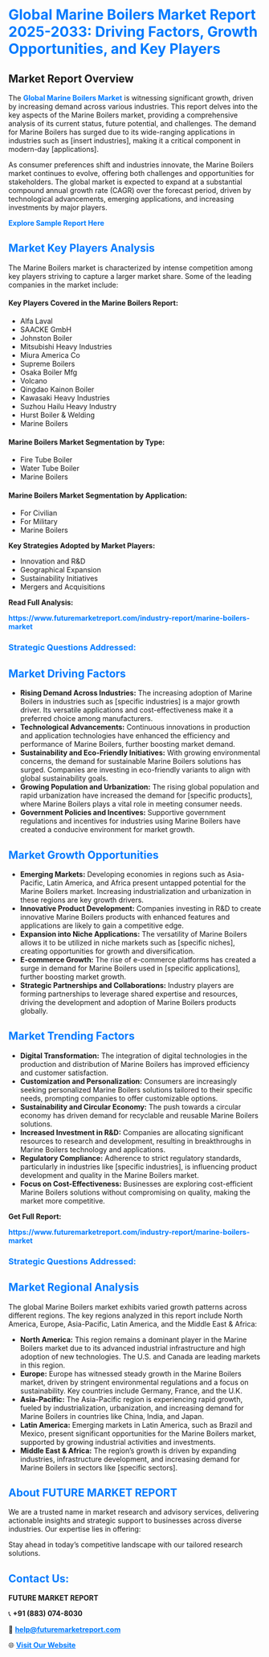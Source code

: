 <h1 style="color: #007BFF;">Global Marine Boilers Market Report 2025-2033: Driving Factors, Growth Opportunities, and Key Players</h1>

<section id="overview">
<h2>Market Report Overview</h2>
<p>The <a href="https://www.futuremarketreport.com/industry-report/marine-boilers-market" style="color: #007BFF; text-decoration: none;"><strong>Global Marine Boilers Market</strong></a> is witnessing significant growth, driven by increasing demand across various industries. This report delves into the key aspects of the Marine Boilers market, providing a comprehensive analysis of its current status, future potential, and challenges. The demand for Marine Boilers has surged due to its wide-ranging applications in industries such as [insert industries], making it a critical component in modern-day [applications].</p>
<p>As consumer preferences shift and industries innovate, the Marine Boilers market continues to evolve, offering both challenges and opportunities for stakeholders. The global market is expected to expand at a substantial compound annual growth rate (CAGR) over the forecast period, driven by technological advancements, emerging applications, and increasing investments by major players.</p>
</section>

<section id="overview">
<p><a href="https://www.futuremarketreport.com/request-sample/reportId=101575" style="color: #007BFF; text-decoration: none;"><strong>Explore Sample Report Here</strong></a></p>
</section>

<section id="key-players">
<h2 style="color: #007BFF;">Market Key Players Analysis</h2>
<p>The Marine Boilers market is characterized by intense competition among key players striving to capture a larger market share. Some of the leading companies in the market include:</p>
<h4>Key Players Covered in the Marine Boilers Report:</h4>
<ul><li>Alfa Laval</li><li>SAACKE GmbH</li><li>Johnston Boiler</li><li>Mitsubishi Heavy Industries</li><li>Miura America Co</li><li>Supreme Boilers</li><li>Osaka Boiler Mfg</li><li>Volcano</li><li>Qingdao Kainon Boiler</li><li>Kawasaki Heavy Industries</li><li>Suzhou Hailu Heavy Industry</li><li>Hurst Boiler &amp; Welding</li><li>Marine Boilers</li></ul>
<h4>Marine Boilers Market Segmentation by Type:</h4>
<ul><li>Fire Tube Boiler</li><li>Water Tube Boiler</li><li>Marine Boilers</li></ul>

<h4>Marine Boilers Market Segmentation by Application:</h4>
<ul><li>For Civilian</li><li>For Military</li><li>Marine Boilers</li></ul>
<p><strong>Key Strategies Adopted by Market Players:</strong></p>
<ul>
<li>Innovation and R&D</li>
<li>Geographical Expansion</li>
<li>Sustainability Initiatives</li>
<li>Mergers and Acquisitions</li>
</ul>
</section>

<section>
<p><strong>Read Full Analysis: </strong></p><a href="https://www.futuremarketreport.com/industry-report/marine-boilers-market" style="color: #007BFF; text-decoration: none;"><strong>https://www.futuremarketreport.com/industry-report/marine-boilers-market</strong></a>
<h3 style="color: #007BFF;">Strategic Questions Addressed:</h3>
</section>

<section id="driving-factors">
<h2 style="color: #007BFF;">Market Driving Factors</h2>
<ul>
<li><strong>Rising Demand Across Industries:</strong> The increasing adoption of Marine Boilers in industries such as [specific industries] is a major growth driver. Its versatile applications and cost-effectiveness make it a preferred choice among manufacturers.</li>
<li><strong>Technological Advancements:</strong> Continuous innovations in production and application technologies have enhanced the efficiency and performance of Marine Boilers, further boosting market demand.</li>
<li><strong>Sustainability and Eco-Friendly Initiatives:</strong> With growing environmental concerns, the demand for sustainable Marine Boilers solutions has surged. Companies are investing in eco-friendly variants to align with global sustainability goals.</li>
<li><strong>Growing Population and Urbanization:</strong> The rising global population and rapid urbanization have increased the demand for [specific products], where Marine Boilers plays a vital role in meeting consumer needs.</li>
<li><strong>Government Policies and Incentives:</strong> Supportive government regulations and incentives for industries using Marine Boilers have created a conducive environment for market growth.</li>
</ul>
</section>

<section id="growth-opportunities">
<h2 style="color: #007BFF;">Market Growth Opportunities</h2>
<ul>
<li><strong>Emerging Markets:</strong> Developing economies in regions such as Asia-Pacific, Latin America, and Africa present untapped potential for the Marine Boilers market. Increasing industrialization and urbanization in these regions are key growth drivers.</li>
<li><strong>Innovative Product Development:</strong> Companies investing in R&D to create innovative Marine Boilers products with enhanced features and applications are likely to gain a competitive edge.</li>
<li><strong>Expansion into Niche Applications:</strong> The versatility of Marine Boilers allows it to be utilized in niche markets such as [specific niches], creating opportunities for growth and diversification.</li>
<li><strong>E-commerce Growth:</strong> The rise of e-commerce platforms has created a surge in demand for Marine Boilers used in [specific applications], further boosting market growth.</li>
<li><strong>Strategic Partnerships and Collaborations:</strong> Industry players are forming partnerships to leverage shared expertise and resources, driving the development and adoption of Marine Boilers products globally.</li>
</ul>
</section>

<section id="trending-factors">
<h2 style="color: #007BFF;">Market Trending Factors</h2>
<ul>
<li><strong>Digital Transformation:</strong> The integration of digital technologies in the production and distribution of Marine Boilers has improved efficiency and customer satisfaction.</li>
<li><strong>Customization and Personalization:</strong> Consumers are increasingly seeking personalized Marine Boilers solutions tailored to their specific needs, prompting companies to offer customizable options.</li>
<li><strong>Sustainability and Circular Economy:</strong> The push towards a circular economy has driven demand for recyclable and reusable Marine Boilers solutions.</li>
<li><strong>Increased Investment in R&D:</strong> Companies are allocating significant resources to research and development, resulting in breakthroughs in Marine Boilers technology and applications.</li>
<li><strong>Regulatory Compliance:</strong> Adherence to strict regulatory standards, particularly in industries like [specific industries], is influencing product development and quality in the Marine Boilers market.</li>
<li><strong>Focus on Cost-Effectiveness:</strong> Businesses are exploring cost-efficient Marine Boilers solutions without compromising on quality, making the market more competitive.</li>
</ul>
</section>

<section>
<p><strong>Get Full Report: </strong></p><a href="https://www.futuremarketreport.com/industry-report/marine-boilers-market" style="color: #007BFF; text-decoration: none;"><strong>https://www.futuremarketreport.com/industry-report/marine-boilers-market</strong></a>
<h3 style="color: #007BFF;">Strategic Questions Addressed:</h3>
</section>


<section id="regional-analysis">
<h2 style="color: #007BFF;">Market Regional Analysis</h2>
<p>The global Marine Boilers market exhibits varied growth patterns across different regions. The key regions analyzed in this report include North America, Europe, Asia-Pacific, Latin America, and the Middle East & Africa:</p>
<ul>
<li><strong>North America:</strong> This region remains a dominant player in the Marine Boilers market due to its advanced industrial infrastructure and high adoption of new technologies. The U.S. and Canada are leading markets in this region.</li>
<li><strong>Europe:</strong> Europe has witnessed steady growth in the Marine Boilers market, driven by stringent environmental regulations and a focus on sustainability. Key countries include Germany, France, and the U.K.</li>
<li><strong>Asia-Pacific:</strong> The Asia-Pacific region is experiencing rapid growth, fueled by industrialization, urbanization, and increasing demand for Marine Boilers in countries like China, India, and Japan.</li>
<li><strong>Latin America:</strong> Emerging markets in Latin America, such as Brazil and Mexico, present significant opportunities for the Marine Boilers market, supported by growing industrial activities and investments.</li>
<li><strong>Middle East & Africa:</strong> The region’s growth is driven by expanding industries, infrastructure development, and increasing demand for Marine Boilers in sectors like [specific sectors].</li>
</ul>
</section>

<footer>
<h2 style="color: #007BFF;">About FUTURE MARKET REPORT</h2>
<p>We are a trusted name in market research and advisory services, delivering actionable insights and strategic support to businesses across diverse industries. Our expertise lies in offering:</p>

<p>Stay ahead in today’s competitive landscape with our tailored research solutions.</p>

<h2 style="color: #007BFF;">Contact Us:</h2>
<p><strong>FUTURE MARKET REPORT</strong></p>
<p>📞 <strong>+91 (883) 074-8030</strong></p>
<p>📧 <strong><a href="mailto:help@futuremarketreport.com" style="color: #007BFF;">help@futuremarketreport.com</a></strong></p>
<p>🌐 <strong><a href="https://www.futuremarketreport.com/" style="color: #007BFF;">Visit Our Website</a></strong></p>
</footer>